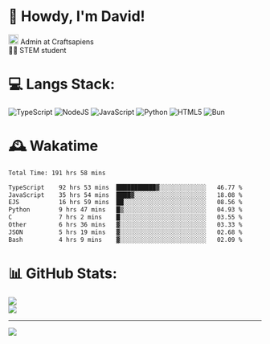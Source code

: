 # 👋 Howdy, I'm David!
<img src="https://cdn.discordapp.com/role-icons/959259258829021255/243d02ee3fbd0821de14bf13a0cde87b.webp?size=2048" height=20> Admin at Craftsapiens<br>👨‍🔬 STEM student

# 💻 Langs Stack:
![TypeScript](https://img.shields.io/badge/typescript-%23007ACC.svg?style=for-the-badge&logo=typescript&logoColor=white) ![NodeJS](https://img.shields.io/badge/node.js-6DA55F?style=for-the-badge&logo=node.js&logoColor=white) ![JavaScript](https://img.shields.io/badge/javascript-%23323330.svg?style=for-the-badge&logo=javascript&logoColor=%23F7DF1E) ![Python](https://img.shields.io/badge/python-3670A0?style=for-the-badge&logo=python&logoColor=ffdd54)  ![HTML5](https://img.shields.io/badge/html5-%23E34F26.svg?style=for-the-badge&logo=html5&logoColor=white) ![Bun](https://img.shields.io/badge/Bun-%23000000.svg?style=for-the-badge&logo=bun&logoColor=white) 

# 🕰️ Wakatime 
<!--START_SECTION:waka-->

```txt
Total Time: 191 hrs 58 mins

TypeScript    92 hrs 53 mins  ███████████▓░░░░░░░░░░░░░   46.77 %
JavaScript    35 hrs 54 mins  ████▓░░░░░░░░░░░░░░░░░░░░   18.08 %
EJS           16 hrs 59 mins  ██░░░░░░░░░░░░░░░░░░░░░░░   08.56 %
Python        9 hrs 47 mins   █▒░░░░░░░░░░░░░░░░░░░░░░░   04.93 %
C             7 hrs 2 mins    █░░░░░░░░░░░░░░░░░░░░░░░░   03.55 %
Other         6 hrs 36 mins   ▓░░░░░░░░░░░░░░░░░░░░░░░░   03.33 %
JSON          5 hrs 19 mins   ▓░░░░░░░░░░░░░░░░░░░░░░░░   02.68 %
Bash          4 hrs 9 mins    ▓░░░░░░░░░░░░░░░░░░░░░░░░   02.09 %
```

<!--END_SECTION:waka-->

# 📊 GitHub Stats:

![](https://github-readme-stats.vercel.app/api?username=davidcanas&theme=dark&hide_border=false&count_private=true)<br/>
![](https://github-readme-stats.vercel.app/api/top-langs/?username=davidcanas&theme=dark&hide_border=false&include_all_commits=true&count_private=true&layout=compact)

---
[![](https://visitcount.itsvg.in/api?id=davidcanas&icon=0&color=0)](https://visitcount.itsvg.in)

